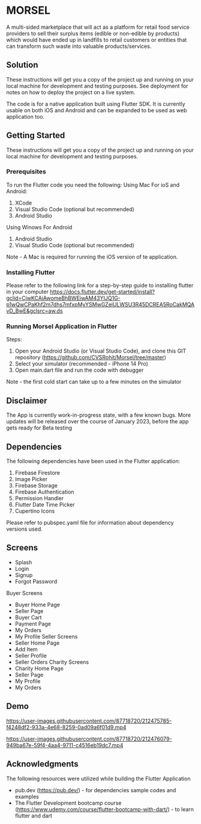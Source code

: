 # MORSEL

A multi-sided marketplace that will act as a platform for retail food service providers to sell their surplus items (edible or non-edible by products) which would have ended up in landfills to retail customers or entities that can transform such waste into valuable products/services.  

## Solution 

These instructions will get you a copy of the project up and running on your local machine for development and testing purposes. See deployment for notes on how to deploy the project on a live system.

The code is for a native application built using Flutter SDK. It is currently usable on both iOS and Android and can be expanded to be used as web application too.

## Getting Started

These instructions will get you a copy of the project up and running on your local machine for development and testing purposes. 

### Prerequisites
To run the Flutter code you need the following:
Using Mac For ioS and Android:
1. XCode
2. Visual Studio Code (optional but recommended)
3. Android Studio

Using Winows For Android
1. Android Studio
2. Visual Studio Code (optional but recommended)

Note - A Mac is required for running the iOS version of te application.


### Installing Flutter

Please refer to the following link for a step-by-step guide to installing flutter in your computer
https://docs.flutter.dev/get-started/install?gclid=CjwKCAiAwomeBhBWEiwAM43YIJQ1G-p1wQwCPaKhf2m7dhs7mfxpMyYSMwGZeiULWSU3R45DCREA5RoCakMQAvD_BwE&gclsrc=aw.ds

### Running Morsel Application in Flutter

Steps:
1. Open your Android Studio (or Visual Studio Code), and clone this GIT repository (https://github.com/CVSRohit/Morsel/tree/master)
2. Select your simulator (recommended - iPhone 14 Pro)
3. Open main.dart file and run the code with debugger

Note - the first cold start can take up to a few minutes on the simulator
## Disclaimer

The App is currently work-in-progress state, with a few known bugs. More updates will be released over the course of January 2023, before the app gets ready for Beta testing

## Dependencies

The following dependencies have been used in the Flutter application:

1. Firebase Firestore
2. Image Picker
3. Firebase Storage
4. Firebase Authentication
5. Permission Handler
6. Flutter Date Time Picker
7. Cupertino Icons

Please refer to pubspec.yaml file for information about dependency versions used.

## Screens

* Splash
* Login
* Signup
* Forgot Password

Buyer Screens
  * Buyer Home Page
  * Seller Page
  * Buyer Cart
  * Payment Page
  * My Orders
  * My Profile
Seller Screens
  * Seller Home Page
  * Add Item
  * Seller Profile
  * Seller Orders
Charity Screens
  * Charity Home Page
  * Seller Page
  * My Profile
  * My Orders

## Demo



https://user-images.githubusercontent.com/87718720/212475785-f4248df2-933a-4e68-8259-0ad09a6f01d9.mp4

https://user-images.githubusercontent.com/87718720/212476079-949ba67e-59f4-4aa4-9711-c4516eb19dc7.mp4

<!-- 
## Running the tests

Explain how to run the automated tests for this system

### Break down into end to end tests
### And coding style tests


## Deployment


## Built With
 -->


## Acknowledgments
The following resources were utilized while building the Flutter Application
* pub.dev (https://pub.dev/) - for dependencies sample codes and examples
* The Flutter Development bootcamp course (https://www.udemy.com/course/flutter-bootcamp-with-dart/) - to learn flutter and dart




